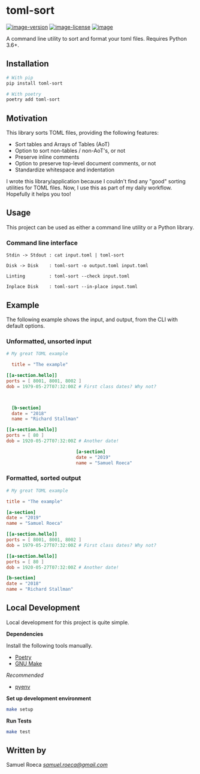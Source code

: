 # toml-sort

[![image-version](https://img.shields.io/pypi/v/toml-sort.svg)](https://python.org/pypi/toml-sort)
[![image-license](https://img.shields.io/pypi/l/toml-sort.svg)](https://python.org/pypi/toml-sort)
[![image](https://img.shields.io/pypi/pyversions/toml-sort.svg)](https://python.org/pypi/toml-sort)

A command line utility to sort and format your toml files. Requires Python 3.6+.

## Installation

```bash
# With pip
pip install toml-sort

# With poetry
poetry add toml-sort
```

## Motivation

 This library sorts TOML files, providing the following features:

* Sort tables and Arrays of Tables (AoT)
* Option to sort non-tables / non-AoT's, or not
* Preserve inline comments
* Option to preserve top-level document comments, or not
* Standardize whitespace and indentation

I wrote this library/application because I couldn't find any "good" sorting utilities for TOML files. Now, I use this as part of my daily workflow. Hopefully it helps you too!

## Usage

This project can be used as either a command line utility or a Python library.

### Command line interface

    Stdin -> Stdout : cat input.toml | toml-sort

    Disk -> Disk    : toml-sort -o output.toml input.toml

    Linting         : toml-sort --check input.toml

    Inplace Disk    : toml-sort --in-place input.toml

## Example

The following example shows the input, and output, from the CLI with default options.

### Unformatted, unsorted input

```toml
# My great TOML example

  title = "The example"

[[a-section.hello]]
ports = [ 8001, 8001, 8002 ]
dob = 1979-05-27T07:32:00Z # First class dates? Why not?



  [b-section]
  date = "2018"
  name = "Richard Stallman"

[[a-section.hello]]
ports = [ 80 ]
dob = 1920-05-27T07:32:00Z # Another date!

                          [a-section]
                          date = "2019"
                          name = "Samuel Roeca"
```

### Formatted, sorted output

```toml
# My great TOML example

title = "The example"

[a-section]
date = "2019"
name = "Samuel Roeca"

[[a-section.hello]]
ports = [ 8001, 8001, 8002 ]
dob = 1979-05-27T07:32:00Z # First class dates? Why not?

[[a-section.hello]]
ports = [ 80 ]
dob = 1920-05-27T07:32:00Z # Another date!

[b-section]
date = "2018"
name = "Richard Stallman"
```

## Local Development

Local development for this project is quite simple.

**Dependencies**

Install the following tools manually.

* [Poetry](https://github.com/sdispater/poetry#installation)
* [GNU Make](https://www.gnu.org/software/make/)

*Recommended*

* [pyenv](https://github.com/pyenv/pyenv)

**Set up development environment**

```bash
make setup
```

**Run Tests**

```bash
make test
```

## Written by

Samuel Roeca *samuel.roeca@gmail.com*
